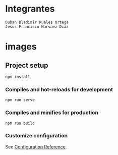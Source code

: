 # Integrantes

```
Duban Bladimir Ruales Ortega
Jesus Francisco Narvaez Diaz
```

# images

## Project setup

```
npm install
```

### Compiles and hot-reloads for development

```
npm run serve
```

### Compiles and minifies for production

```
npm run build
```

### Customize configuration

See [Configuration Reference](https://cli.vuejs.org/config/).
